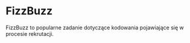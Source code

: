 # FizzBuzz
FizzBuzz to popularne zadanie dotyczące kodowania pojawiające się w procesie rekrutacji.
